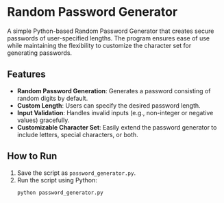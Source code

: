# Random Password Generator

A simple Python-based Random Password Generator that creates secure passwords of user-specified lengths. The program ensures ease of use while maintaining the flexibility to customize the character set for generating passwords.

## Features

- **Random Password Generation**: Generates a password consisting of random digits by default.
- **Custom Length**: Users can specify the desired password length.
- **Input Validation**: Handles invalid inputs (e.g., non-integer or negative values) gracefully.
- **Customizable Character Set**: Easily extend the password generator to include letters, special characters, or both.

## How to Run

1. Save the script as `password_generator.py`.
2. Run the script using Python:
   ```bash
   python password_generator.py
